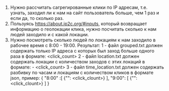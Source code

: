 1. Нужно рассчитать сагрегированные клики по IP адресам, т.е. узнать, заходил ли к нам на сайт пользователь больше, чем 1 раз и если да, то сколько раз. 
2. Пользуясь https://about.ip2c.org/#inputs, который возвращает информацию о геолокации клика, нужно посчитать сколько к нам людей заходило и с какой локации. 
3. Нужно посмотреть сколько людей по локациям к нам заходило в рабочее время с 8:00 - 19:00.
Результат:
1 - файл grouped.txt должен содержать только IP адреса с которых был заход больше одного раза в формате: <IP> <click_count>
2 - файл location.txt должен содержать локации с количеством заходов с этих локаций в формате: <location> - <click_count>
3 - файл time_location.txt должен содержать разбивку по часам и локациям с количеством кликов в формате json, пример:
{
"8:00" :[
{"<location>": <click_clount>}
],
"9:00": [
{"<location>": <click_clount>}
]
}
